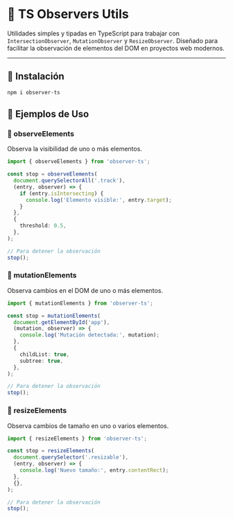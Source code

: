 # 📡 TS Observers Utils

Utilidades simples y tipadas en TypeScript para trabajar con `IntersectionObserver`, `MutationObserver` y `ResizeObserver`. Diseñado para facilitar la observación de elementos del DOM en proyectos web modernos.

---

## 🚀 Instalación

```bash
npm i observer-ts
```

## 🧪 Ejemplos de Uso

### 🧭 observeElements

Observa la visibilidad de uno o más elementos.

```ts
import { observeElements } from 'observer-ts';

const stop = observeElements(
  document.querySelectorAll('.track'),
  (entry, observer) => {
    if (entry.isIntersecting) {
      console.log('Elemento visible:', entry.target);
    }
  },
  {
    threshold: 0.5,
  },
);

// Para detener la observación
stop();
```

### 🧭 mutationElements

Observa cambios en el DOM de uno o más elementos.

```ts
import { mutationElements } from 'observer-ts';

const stop = mutationElements(
  document.getElementById('app'),
  (mutation, observer) => {
    console.log('Mutación detectada:', mutation);
  },
  {
    childList: true,
    subtree: true,
  },
);

// Para detener la observación
stop();
```

### 🧭 resizeElements

Observa cambios de tamaño en uno o varios elementos.

```ts
import { resizeElements } from 'observer-ts';

const stop = resizeElements(
  document.querySelector('.resizable'),
  (entry, observer) => {
    console.log('Nuevo tamaño:', entry.contentRect);
  },
  {},
);

// Para detener la observación
stop();
```
